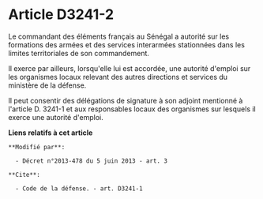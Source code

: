 # Article D3241-2

Le commandant des éléments français au Sénégal a autorité sur les formations des armées et des services interarmées
stationnées dans les limites territoriales de son commandement. 

Il exerce par ailleurs, lorsqu'elle lui est accordée, une autorité d'emploi sur les organismes locaux relevant des autres
directions et services du ministère de la défense. 

Il peut consentir des délégations de signature à son adjoint mentionné à l'article D. 3241-1 et aux responsables locaux des
organismes sur lesquels il exerce une autorité d'emploi.

**Liens relatifs à cet article**

	**Modifié par**:

	  - Décret n°2013-478 du 5 juin 2013 - art. 3

	**Cite**:

	  - Code de la défense. - art. D3241-1
